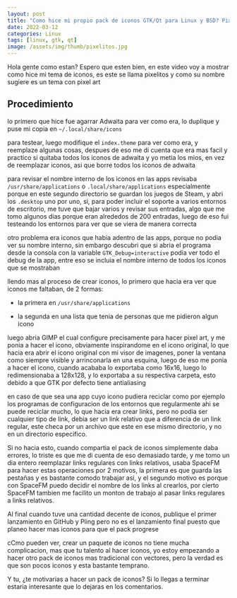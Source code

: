 ```yaml
---
layout: post
title: "Como hice mi propio pack de iconos GTK/Qt para Linux y BSD? Pixelitos icon theme"
date: 2022-03-12
categories: Linux
tags: [linux, gtk, qt]
image: /assets/img/thumb/pixelitos.jpg
---
```


Hola gente como estan? Espero que esten bien, en este video voy a mostrar como hice mi tema de iconos, es este se llama pixelitos y como su nombre sugiere es un tema con pixel art

## Procedimiento

lo primero que hice fue agarrar Adwaita para ver como era, lo duplique y puse mi copia en `~/.local/share/icons`

para testear, luego modifique el `index.theme` para ver como era, y reemplaze algunas cosas, despues de eso me di cuenta que era mas facil y practico si quitaba todos los iconos de adwaita y yo metia los mios, en vez de reemplazar iconos, asi que borre todos los iconos de adwaita

para revisar el nombre interno de los iconos en las apps revisaba `/usr/share/applications` o `.local/share/applications` especialmente porque en este segundo directorio se guardan los juegos de Steam, y abri los `.desktop` uno por uno, si, para poder incluir el soporte a varios entornos de escritorio, me tuve que bajar varios y revisar sus entradas, algo que me tomo algunos dias porque eran alrededos de 200 entradas, luego de eso fui testeando los entornos para ver que se viera de manera correcta

otro problema era iconos que habia adentro de las apps, porque no podia ver su nombre interno, sin embargo descubri que si abria el programa desde la consola con la variable `GTK_Debug=interactive` podia ver todo el debug de la app, entre eso se incluia el nombre interno de todos los iconos que se mostraban

llendo mas al proceso de crear iconos, lo primero que hacia era ver que iconos me faltaban, de 2 formas:

* la primera en `/usr/share/applications`

* la segunda en una lista que tenia de personas que me pidieron algun icono

luego abria GIMP el cual configure precisamente para hacer pixel art, y me ponia a hacer el icono, obviamente inspirandome en el icono original, lo que hacia era abrir el icono original con mi visor de imagenes, poner la ventana como siempre visible y arrinconarla en una esquina, luego de eso me ponia a hacer el icono, cuando acababa lo exportaba como 16x16, luego lo redimensionaba a 128x128, y lo exportaba a su respectiva carpeta, esto debido a que GTK por defecto tiene antialiasing

en caso de que sea una app cuyo icono pudiera reciclar como por ejemplo los programas de configuracion de los entornos que regularmente ahi se puede reciclar mucho, lo que hacia era crear links, pero no podia ser cualquier tipo de link, debia ser un link relativo que a diferencia de un link regular, este checa por un archivo que este en ese mismo directorio, y no en un directorio especifico.

Si no hacia esto, cuando compartia el pack de iconos simplemente daba errores, lo triste es que me di cuenta de eso demasiado tarde, y me tomo un dia entero reemplazar links regulares con links relativos, usaba SpaceFM para hacer estas operaciones por 2 motivos, la primera es que guarda las pestañas y es bastante comodo trabajar asi, y el segundo motivo es porque con SpaceFM puedo decidir el nombre de los links al crearlos, por cierto SpaceFM tambien me facilito un monton de trabajo al pasar links regulares a links relativos.

Al final cuando tuve una cantidad decente de iconos, publique el primer lanzamiento en GitHub y Pling pero no es el lanzamiento final puesto que planeo hacer mas iconos para que el pack progrese

cCmo pueden ver, crear un paquete de iconos no tiene mucha complicacion, mas que tu talento al hacer iconos, yo estoy empezando a hacer otro pack de iconos mas tradicional con vectores, pero la verdad es que son pocos iconos y esta bastante temprano.

Y tu, ¿te motivarias a hacer un pack de iconos? Si lo llegas a terminar estaria interesante que lo dejaras en los comentarios.